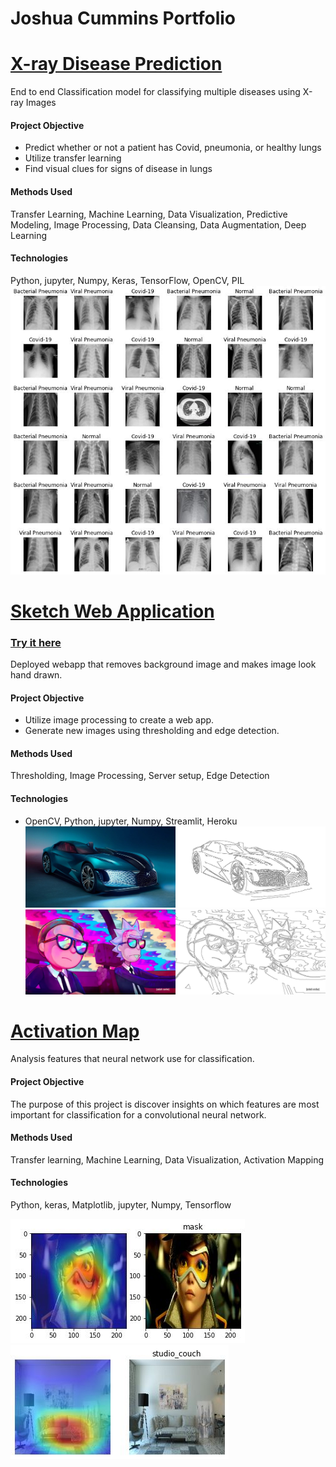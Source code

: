 # Joshua Cummins Portfolio

# [X-ray Disease Prediction](https://github.com/JoshuaCummins/xray-disease-classification)
End to end Classification model for classifying multiple diseases using X-ray Images

#### Project Objective
- Predict whether or not a patient has Covid, pneumonia, or healthy lungs
- Utilize transfer learning
- Find visual clues for signs of disease in lungs
 
#### Methods Used
 Transfer Learning, Machine Learning, Data Visualization, Predictive Modeling,
 Image Processing, Data Cleansing, Data Augmentation, Deep Learning

#### Technologies 
 Python, jupyter, Numpy, Keras, TensorFlow, OpenCV, PIL
![](/img/e.jpg)

# [Sketch Web Application](https://github.com/JoshuaCummins/sketch-web-app-opencv)
### [Try it here](https://sketch-app-opencv.herokuapp.com/)
Deployed webapp that removes background image and makes image look hand drawn.

#### Project Objective
- Utilize image processing to create a web app.
- Generate new images using thresholding and edge detection.

#### Methods Used
 Thresholding, Image Processing, Server setup, Edge Detection 
 

#### Technologies
* OpenCV, Python, jupyter, Numpy, Streamlit, Heroku
![](/img/a.jpg)
![](/img/b.jpg)
# [Activation Map](https://github.com/JoshuaCummins/activation-map-webapp-streamlit)
Analysis features that neural network use for classification.


#### Project Objective
The purpose of this project is discover insights on which features are most important for classification for a convolutional neural network.

#### Methods Used
 Transfer learning, Machine Learning, Data Visualization, Activation Mapping
 
#### Technologies
Python, keras, Matplotlib, jupyter, Numpy, Tensorflow

![](/img/c.jpg) ![](/img/d.jpg)

